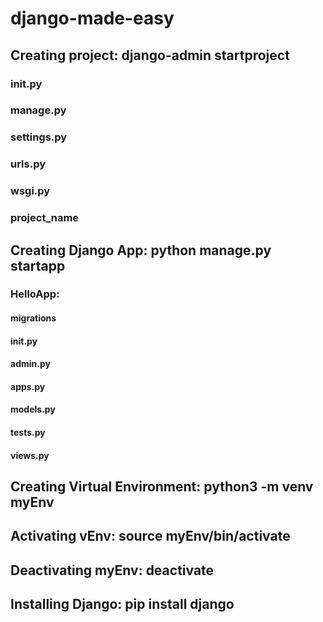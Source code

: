 # django-made-easy

## Creating project: django-admin startproject <name of the project>
  
  ### __init__.py
  ### manage.py
  ### settings.py
  ### urls.py
  ### wsgi.py
  ### project_name
  
## Creating Django App: python manage.py startapp <name of the app>
  ### HelloApp:
  #### migrations
  #### __init__.py
  #### admin.py
  #### apps.py
  #### models.py
  #### tests.py
  #### views.py
  
## Creating Virtual Environment: python3 -m  venv myEnv

## Activating vEnv: source myEnv/bin/activate

## Deactivating myEnv: deactivate

## Installing Django: pip install django
